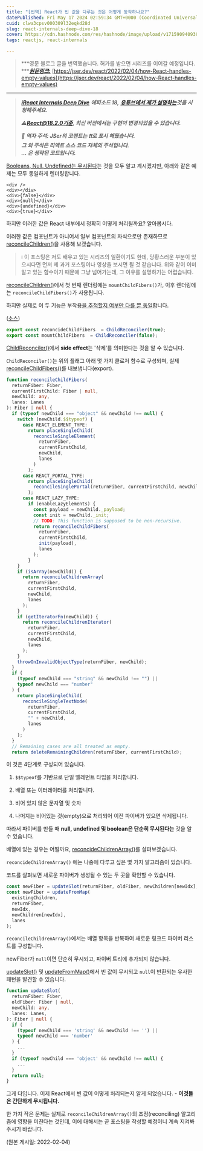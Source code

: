 ```yaml
---
title: "[번역] React가 빈 값을 다루는 것은 어떻게 동작하나요?"
datePublished: Fri May 17 2024 02:59:34 GMT+0000 (Coordinated Universal Time)
cuid: clwa3cpsv000309l32eqkd28d
slug: react-internals-deep-dive-18
cover: https://cdn.hashnode.com/res/hashnode/image/upload/v1715909409386/10040f3f-5690-4eaf-9979-85bb7142d850.jpeg
tags: reactjs, react-internals

---
```


> ***영문 블로그 글을 번역했습니다. 허가를 받으면 시리즈를 이어갈 예정입니다.  
> ***[***원문링크:***](https://jser.dev/react/2022/01/26/how-does-react-usedeferredvalue-work) [https://jser.dev/react/2022/02/04/how-React-handles-empty-values](https://jser.dev/react/2022/02/04/how-React-handles-empty-values)

---

> [***ℹ️React Internals Deep Dive***](https://jser.dev/series/react-source-code-walkthrough.html) ***에피소드 18,*** [***유튜브에서 제가 설명하는***](https://www.youtube.com/watch?v=0Xr852RL_HA&list=PLvx8w9g4qv_p-OS-XdbB3Ux_6DMXhAJC3&index=18)***것을 시청해주세요.***
> 
> ***⚠React@18.2.0기준, 최신 버전에서는 구현이 변경되었을 수 있습니다.***
> 
> ***💬 역자 주석: JSer의 코멘트는 ❗❗로 표시 해뒀습니다.  
> 그 외 주석은 리액트 소스 코드 자체의 주석입니다.  
> ... 은 생략된 코드입니다.***

[Booleans, Null, Undefined는 무시된다](https://reactjs.org/docs/jsx-in-depth.html#booleans-null-and-undefined-are-ignored)는 것을 모두 알고 계시겠지만, 아래와 같은 예제는 모두 동일하게 렌더링합니다.

```svelte
<div />
<div></div>
<div>{false}</div>
<div>{null}</div>
<div>{undefined}</div>
<div>{true}</div>
```

하지만 이러한 값은 React 내부에서 정확히 어떻게 처리될까요? 알아봅시다.

이러한 값은 컴포넌트가 아니어서 일부 컴포넌트의 자식으로만 존재하므로 [reconcileChildren()](https://github.com/facebook/react/blob/e62a8d754548a490c2a3bcff3b420e5eedaf11c0/packages/react-reconciler/src/ReactFiberBeginWork.new.js#L287)을 사용해 보겠습니다.

> ℹ 이 포스팅은 저도 배우고 있는 시리즈의 일환이기도 한데, 당황스러운 부분이 있으시다면 먼저 제 과거 포스팅이나 영상을 보시면 될 것 같습니다. 위와 같이 이미 알고 있는 함수이기 때문에 그냥 넘어가는데, 그 이유를 설명하기는 어렵습니다.

[reconcileChildren()](https://github.com/facebook/react/blob/e62a8d754548a490c2a3bcff3b420e5eedaf11c0/packages/react-reconciler/src/ReactFiberBeginWork.new.js#L287)에서 첫 번째 렌더링에는 `mountChildFibers()`가, 이후 렌더링에는 `reconcileChildFibers()`가 사용됩니다.

하지만 실제로 이 두 기능은 부작용[을 추적할지 여부만 다를 뿐 동일](https://github.com/facebook/react/blob/e62a8d754548a490c2a3bcff3b420e5eedaf11c0/packages/react-reconciler/src/ReactFiberBeginWork.new.js#L287)합니다.

([소스](https://github.com/facebook/react/blob/e62a8d754548a490c2a3bcff3b420e5eedaf11c0/packages/react-reconciler/src/ReactChildFiber.old.js#L1366-L1367))

```typescript
export const reconcideChildFibers  = ChildReconciler(true);
export const mountChildFibers  = ChildReconciler(false);
```

[ChildReconciler()](https://github.com/facebook/react/blob/e62a8d754548a490c2a3bcff3b420e5eedaf11c0/packages/react-reconciler/src/ReactChildFiber.old.js#L268)에서 **side effect**는 '삭제'를 의미한다는 것을 알 수 있습니다.

`ChildReconciler()`는 위의 플래그 아래 몇 가지 클로저 함수로 구성되며, 실제 [reconcileChildFibers()](https://github.com/facebook/react/blob/e62a8d754548a490c2a3bcff3b420e5eedaf11c0/packages/react-reconciler/src/ReactChildFiber.old.js#L1260)를 내보냅니다(export).

```typescript
function reconcileChildFibers(
  returnFiber: Fiber,
  currentFirstChild: Fiber | null,
  newChild: any,
  lanes: Lanes
): Fiber | null {
  if (typeof newChild === "object" && newChild !== null) {
    switch (newChild.$$typeof) {
      case REACT_ELEMENT_TYPE:
        return placeSingleChild(
          reconcileSingleElement(
            returnFiber,
            currentFirstChild,
            newChild,
            lanes
          )
        );
      case REACT_PORTAL_TYPE:
        return placeSingleChild(
          reconcileSinglePortal(returnFiber, currentFirstChild, newChild, lanes)
        );
      case REACT_LAZY_TYPE:
        if (enableLazyElements) {
          const payload = newChild._payload;
          const init = newChild._init;
          // TODO: This function is supposed to be non-recursive.
          return reconcileChildFibers(
            returnFiber,
            currentFirstChild,
            init(payload),
            lanes
          );
        }
    }
    if (isArray(newChild)) {
      return reconcileChildrenArray(
        returnFiber,
        currentFirstChild,
        newChild,
        lanes
      );
    }
    if (getIteratorFn(newChild)) {
      return reconcileChildrenIterator(
        returnFiber,
        currentFirstChild,
        newChild,
        lanes
      );
    }
    throwOnInvalidObjectType(returnFiber, newChild);
  }
  if (
    (typeof newChild === "string" && newChild !== "") ||
    typeof newChild === "number"
  ) {
    return placeSingleChild(
      reconcileSingleTextNode(
        returnFiber,
        currentFirstChild,
        "" + newChild,
        lanes
      )
    );
  }
  // Remaining cases are all treated as empty.
  return deleteRemainingChildren(returnFiber, currentFirstChild);
```

이 것은 4단계로 구성되어 있습니다.

1. `$$typeof`를 기반으로 단일 엘레먼트 타입을 처리합니다.
    
2. 배열 또는 이터레이터를 처리합니다.
    
3. 비어 있지 않은 문자열 및 숫자
    
4. 나머지는 비어있는 것(empty)으로 처리되어 이전 파이버가 있으면 삭제됩니다.
    

따라서 파이버를 만들 때 **null, undefined 및 boolean은 단순히 무시된다는** 것을 알 수 있습니다.

배열에 있는 경우는 어떨까요, [reconcideChildrenArray()](https://github.com/facebook/react/blob/848e802d203e531daf2b9b0edb281a1eb6c5415d/packages/react-reconciler/src/ReactChildFiber.old.js#L750)를 살펴보겠습니다.

`reconcideChildrenArray()` 에는 나중에 다루고 싶은 몇 가지 알고리즘이 있습니다.

코드를 살펴보면 새로운 파이버가 생성될 수 있는 두 곳을 확인할 수 있습니다.

```typescript
const newFiber = updateSlot(returnFiber, oldFiber, newChildren[newIdx], lanes);
const newFiber = updateFromMap(
  existingChildren,
  returnFiber,
  newIdx,
  newChildren[newIdx],
  lanes
);
```

`reconcileChildrenArray()`에서는 배열 항목을 반복하여 새로운 링크드 파이버 리스트를 구성합니다.

newFiber가 `null`이면 단순히 무시되고, 파이버 트리에 추가되지 않습니다.

[updateSlot()](https://github.com/facebook/react/blob/848e802d203e531daf2b9b0edb281a1eb6c5415d/packages/react-reconciler/src/ReactChildFiber.old.js#L564) 및 [updateFromMap()](https://github.com/facebook/react/blob/848e802d203e531daf2b9b0edb281a1eb6c5415d/packages/react-reconciler/src/ReactChildFiber.old.js#L564)에서 빈 값이 무시되고 `null`이 반환되는 유사한 패턴을 발견할 수 있습니다.

```typescript
function updateSlot(
  returnFiber: Fiber,
  oldFiber: Fiber | null,
  newChild: any,
  lanes: Lanes,
): Fiber | null {
  if (
    (typeof newChild === 'string' && newChild !== '') ||
    typeof newChild === 'number'
  ) {
    ...
  }
  if (typeof newChild === 'object' && newChild !== null) {
    ...
  }
  return null;
}
```

그게 다입니다. 이제 React에서 빈 값이 어떻게 처리되는지 알게 되었습니다. - **이것들은 간단하게 무시됩니다.**

한 가지 작은 문제는 실제로 `reconcileChildrenArray()`의 조정(reconciling) 알고리즘에 영향을 미친다는 것인데, 이에 대해서는 곧 포스팅을 작성할 예정이니 계속 지켜봐 주시기 바랍니다.

(원본 게시일: 2022-02-04)
